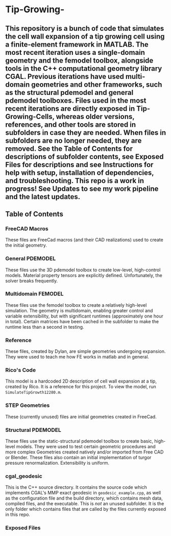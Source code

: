 # Tip-Growing-

This repository is a bunch of code that simulates the cell wall expansion
of a tip growing cell using a finite-element framework in MATLAB. The most
recent iteration uses a single-domain geometry and the femodel toolbox,
alongside tools in the C++ computational geometry library CGAL. Previous
iterations have used multi-domain geometries and other frameworks, such as the
structural pdemodel and general pdemodel toolboxes. Files used in the most
recent iterations are directly exposed in Tip-Growing-Cells, whereas older
versions, references, and other tools are stored in subfolders in case they are
needed. When files in subfolders are no longer needed, they are removed. See the
**Table of Contents** for descriptions of subfolder contents, see **Exposed Files**
for descriptions  and see **Instructions** for help with setup, installation
of dependencies, and troubleshooting. This repo is a work in progress! See
**Updates** to see my work pipeline and the latest updates.
---
## Table of Contents
### FreeCAD Macros
These files are FreeCad macros (and their CAD realizations) used to create the
initial geometry.

### General PDEMODEL
These files use the 3D pdemodel toolbox to create low-level, high-control
models. Material property tensors are explicitly defined. Unfortunately, the
solver breaks frequently.

### Multidomain FEMODEL
These files use the femodel toolbox to create a relatively high-level
simulation. The geometry is multidomain, enabling greater control and variable
extensibility, but with significant runtimes (approximately one hour in total).
Certain matrices have been cached in the subfolder to make the runtime less than
a second in testing.

### Reference
These files, created by Dylan, are simple geometries undergoing expansion. They
were used to teach me how FE works in matlab and in general.

### Rico's Code
This model is a hardcoded 2D description of cell wall expansion at a tip,
created by Rico. It is a reference for this project. To view the model, run
`SimulateTipGrowth12280.m`.

### STEP Geometries
These (currently unused) files are initial geometries created in FreeCad.

### Structural PDEMODEL
These files use the static-structural pdemodel toolbox to create basic,
high-level models. They were used to test certain geometric procedures and more
complex Geometries created natively and/or imported from Free CAD or Blender.
These files also contain an initial implementation of turgor pressure
renormalization. Extensibility is uniform.

### cgal_geodesic
This is the C++ source directory. It contains the source code which implements
CGAL's MMP exact geodesic in `geodesic_example.cpp`, as well as the configuration
file and the build directory, which contains mesh data, compiled files, and the
executable. This is *not* an unused subfolder. It is the only folder which
contains files that are called by the files currently exposed in this repo.

### Exposed Files

